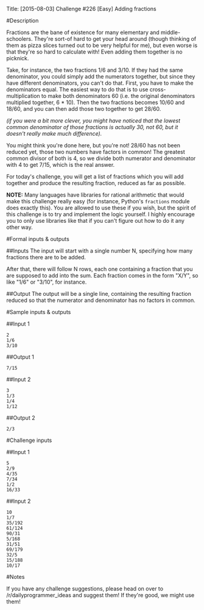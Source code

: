 Title: [2015-08-03] Challenge #226 [Easy] Adding fractions

#Description 

Fractions are the bane of existence for many elementary and middle-schoolers. They're sort-of hard to get your head around (though thinking of them as pizza slices turned out to be very helpful for me), but even worse is that they're so hard to calculate with! Even adding them together is no picknick. 

Take, for instance, the two fractions 1/6 and 3/10. If they had the same denominator, you could simply add the numerators together, but since they have different denominators, you can't do that. First, you have to make the denominators equal. The easiest way to do that is to use cross-multiplication to make both denominators 60 (i.e. the original denominators multiplied together, 6 \* 10). Then the two fractions becomes 10/60 and 18/60, and you can then add those two together to get 28/60. 

*(if you were a bit more clever, you might have noticed that the lowest common denominator of those fractions is actually 30, not 60, but it doesn't really make much difference).* 

You might think you're done here, but you're not! 28/60 has not been reduced yet, those two numbers have factors in common! The greatest common divisor of both is 4, so we divide both numerator and denominator with 4 to get 7/15, which is the real answer. 

For today's challenge, you will get a list of fractions which you will add together and produce the resulting fraction, reduced as far as possible. 

**NOTE:** Many languages have libraries for rational arithmetic that would make this challenge really easy (for instance, Python's `fractions` module does exactly this). You are allowed to use these if you wish, but the spirit of this challenge is to try and implement the logic yourself. I highly encourage you to only use libraries like that if you can't figure out how to do it any other way. 

#Formal inputs &amp; outputs

##Inputs
The input will start with a single number N, specifying how many fractions there are to be added. 

After that, there will follow N rows, each one containing a fraction that you are supposed to add into the sum. Each fraction comes in the form "X/Y", so like "1/6" or "3/10", for instance. 

##Output
The output will be a single line, containing the resulting fraction reduced so that the numerator and denominator has no factors in common. 

#Sample inputs &amp; outputs

##Input 1

    2
    1/6
    3/10

##Output 1

    7/15

##Input 2

    3
    1/3
    1/4
    1/12

##Output 2

    2/3

#Challenge inputs

##Input 1
    
    5
    2/9
    4/35
    7/34
    1/2
    16/33

##Input 2

    10
    1/7
    35/192
    61/124
    90/31
    5/168
    31/51
    69/179
    32/5
    15/188
    10/17

#Notes

If you have any challenge suggestions, please head on over to /r/dailyprogrammer_ideas and suggest them! If they're good, we might use them!

